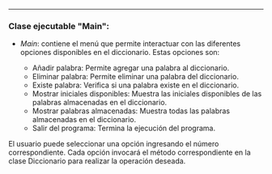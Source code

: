 ___
### Clase ejecutable "Main":

* _Main_: contiene el menú que permite interactuar con las diferentes opciones disponibles en el diccionario. Estas opciones son:

    * Añadir palabra: Permite agregar una palabra al diccionario.
    * Eliminar palabra: Permite eliminar una palabra del diccionario.
    * Existe palabra: Verifica si una palabra existe en el diccionario.
    * Mostrar iniciales disponibles: Muestra las iniciales disponibles de las palabras
      almacenadas en el diccionario.
    * Mostrar palabras almacenadas: Muestra todas las palabras almacenadas en el diccionario.
    * Salir del programa: Termina la ejecución del programa.

El usuario puede seleccionar una opción ingresando el número correspondiente.
Cada opción invocará el método correspondiente en la clase Diccionario
para realizar la operación deseada.
